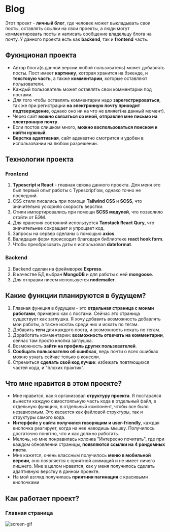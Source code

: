 # Blog

Этот проект - **личный блог**, где человек может выкладывать свои посты, оставлять ссылки на свои проекты, а люди могут комментировать посты и написать сообщение владельцу блога на почту.
У данного проекта есть как **backend**, так и **frontend** часть.

## Фукнционал проекта

- Автор блога(в данной версии любой пользователь) может добавлять посты. Пост имеет **картинку**, которая хранится на бэкенде, и **текстовую часть**, а также **комментарии**, которые оставляют пользователи.
- Каждый пользователь может оставлять свои комментарии под постами.
- Для того чтобы оставлять комментарии надо **зарегестрироваться**, так же при регистрации **на электронную почту приходит подтверждение**, однако оно ни на что не влияет(на данный момент).
- Через сайт **можно связаться со мной, отправляя мне письмо на электронную почту**.
- Если постов слишком много, **можно воспользоваться поиском и найти нужный**.
- **Верстка адаптивная**, сайт адекватно смотрится и удобен в использовании на любом разрешении.

## Технологии проекта

### Frontend

1. **Typescript и React** - главная связка данного проекта. Для меня это был первый опыт работы с Typescript'ом, однако точно не последний.
2. CSS стили писались при помощи **Tailwind CSS** и **SCSS**, что значительно ускорило скорость верстки.
3. Стили импортировались при помощи **SCSS модулей**, что позволило отойти от БЭМ.
4. Для хранения состояний используется **Tanstack React Qury**, что значительнее сокращает и упрощает код.
5. Запросы на сервер сделаны с помощью **axios**.
6. Валидация форм происходит благодаря библиотеке **react hook form**.
7. Чтобы преоброзовать даты я использовал **dateformat**.

### Backend

1. Backend сделан на фреймворке **Express**.
2. В качестве БД выбран **MongoDB** и для работы с ней **mongoose**.
3. Для отправки писем используется **nodemailer**.

## Какие функции планируются в будущем?

1. Главная функция в будущем - это **отдельная страница с моими работами**, примерно как с постами. Сейчас это страница существует как заглушка. Я хочу добавить возможность добавлять мои работы, а также исктаь среди них и искать по тегам.
2. Добавить **теги** для каждого поста, и возможность искать по тегам.
3. Доработать комментарии: **возможность отвечать на комментарии**, сейчас там просто кнопка заглушка.
4. Возможность **зайти на профиль других пользователей**.
5. **Сообщать пользователю об ошибках**, ведь почти о всех ошибках можно узнать сейчас только в консоли.
6. Стремиться **сделать свой код лучше**: избежать повтяющихся частей кода, и "плохих практик".

## Что мне нравится в этом проекте?

- Мне нравится, как я организовал **структуру проекта**. Я постарался вынести каждую самостояльную часть кода в отдельный файл, в отдельную функцию, в отдельный компонент, чтобы все было независемым. Это касается как файловой структуры, так и структуры самого кода.
- **Интерфейс у сайта получился говорящим и user-friendly**, каждая кнопочка реагирует, когда на нее наводишь мышку. Получилось достаточно понятно, что и как должно работать.
- Мелочь, но мне понравилась колонка "Интересно почитать", где при каждом обновлении страницы, **появляются ссылки на 4 рандомных поста**.
- Мне кажется, очень классным получилось **меню в мобильной версии**, оно появляется с приятной анимаций и не имеет ничего лишнего. Мне в целом нравится, как у меня получилось сделать адаптивную верстку в данном проекте.
- На мой взгляд получилась **приятния пагинация** с красивыми кнопочками

## Как работает проект?

### Главная страница

![screen-gif](../homePage.gif)
